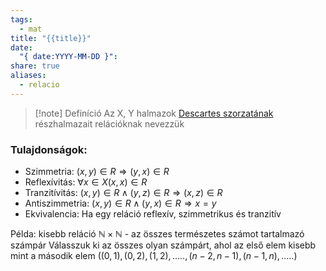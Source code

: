 ```yaml
---
tags:
  - mat
title: "{{title}}"
date:
  "{ date:YYYY-MM-DD }":
share: true
aliases:
  - relacio
---
```


>[!note] Definíció
>Az X, Y halmazok [Descartes szorzatának](./descartes-szorzat.md) részhalmazait relációknak nevezzük
### Tulajdonságok:

* Szimmetria: $(x,y)\in R \Rightarrow (y,x)\in R$
* Reflexívitás: $\forall x\in X (x,x)\in R$
* Tranzitívitás: $(x,y)\in R \land (y,z)\in R \Rightarrow (x,z)\in R$
* Antiszimmetria: $(x,y)\in R \land (y,x)\in R \Rightarrow x=y$
* Ekvivalencia: Ha egy reláció reflexív, szimmetrikus és tranzitív

Példa: kisebb reláció
$\mathbb N\times\mathbb N$ - az összes természetes számot tartalmazó számpár
Válasszuk ki az összes olyan számpárt, ahol az első elem kisebb mint a második elem
$((0,1),(0,2),(1,2),.....,(n-2,n-1),(n-1,n),.....)$




